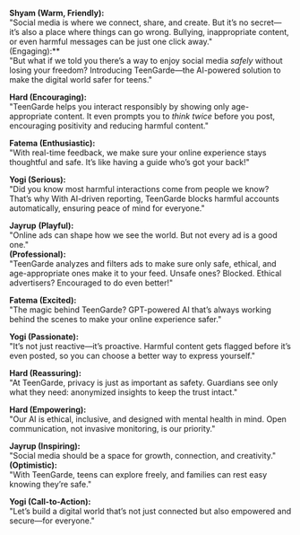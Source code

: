 **Shyam (Warm, Friendly):**  
"Social media is where we connect, share, and create. But it’s no secret—it’s also a place where things can go wrong. Bullying, inappropriate content, or even harmful messages can be just one click away."  
(Engaging):**  
"But what if we told you there’s a way to enjoy social media *safely* without losing your freedom? Introducing TeenGarde—the AI-powered solution to make the digital world safer for teens."  

**Hard (Encouraging):**  
"TeenGarde helps you interact responsibly by showing only age-appropriate content. It even prompts you to *think twice* before you post, encouraging positivity and reducing harmful content."  

**Fatema (Enthusiastic):**  
"With real-time feedback, we make sure your online experience stays thoughtful and safe. It’s like having a guide who’s got your back!"  

**Yogi (Serious):**  
"Did you know most harmful interactions come from people we know? That’s why With AI-driven reporting, TeenGarde blocks harmful accounts automatically, ensuring peace of mind for everyone."  

**Jayrup**
**(Playful):**  
"Online ads can shape how we see the world. But not every ad is a good one."  
**(Professional):**  
"TeenGarde analyzes and filters ads to make sure only safe, ethical, and age-appropriate ones make it to your feed. Unsafe ones? Blocked. Ethical advertisers? Encouraged to do even better!"  

**Fatema (Excited):**  
"The magic behind TeenGarde? GPT-powered AI that’s always working behind the scenes to make your online experience safer."  

**Yogi (Passionate):**  
"It’s not just reactive—it’s proactive. Harmful content gets flagged before it’s even posted, so you can choose a better way to express yourself."  

**Hard (Reassuring):**  
"At TeenGarde, privacy is just as important as safety. Guardians see only what they need: anonymized insights to keep the trust intact."  

**Hard (Empowering):**  
"Our AI is ethical, inclusive, and designed with mental health in mind. Open communication, not invasive monitoring, is our priority."  

**Jayrup (Inspiring):**  
"Social media should be a space for growth, connection, and creativity."  
**(Optimistic):**  
"With TeenGarde, teens can explore freely, and families can rest easy knowing they’re safe."  

**Yogi (Call-to-Action):**  
"Let’s build a digital world that’s not just connected but also empowered and secure—for everyone."  

